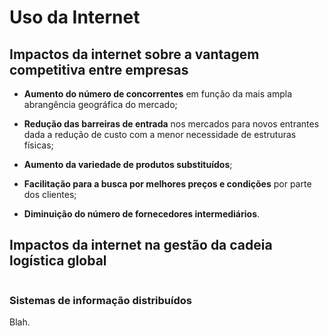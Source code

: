 # Uso da Internet

## Impactos da internet sobre a vantagem competitiva entre empresas

- **Aumento do número de concorrentes** em função da mais ampla abrangência geográfica do mercado;

- **Redução das barreiras de entrada** nos mercados para novos entrantes dada a redução de custo com a menor necessidade de estruturas físicas;

- **Aumento da variedade de produtos substituídos**;

- **Facilitação para a busca por melhores preços e condições** por parte dos clientes;

- **Diminuição do número de fornecedores intermediários**.

## Impactos da internet na gestão da cadeia logística global

<img src="file:///home/user/Documents/Drives/USP/Sistemas%20de%20Informação/Fundamentos%20de%20Sistemas%20de%20Informação/Fichamentos/Imagens/2021-06-03-20-37-58-image.png" title="" alt="" data-align="center">

### Sistemas de informação distribuídos

Blah.








